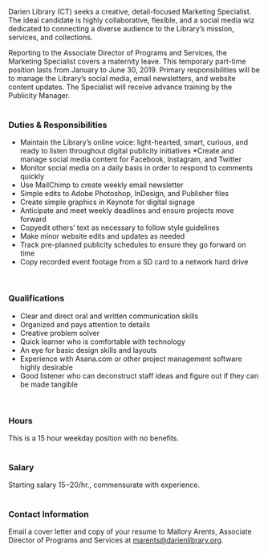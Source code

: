 Darien Library (CT) seeks a creative, detail-focused Marketing Specialist. The ideal candidate is highly collaborative, flexible, and a social media wiz dedicated to connecting a diverse audience to the Library’s mission, services, and collections. 

Reporting to the Associate Director of Programs and Services, the Marketing Specialist covers a maternity leave. This temporary part-time position lasts from January to June 30, 2019.  Primary responsibilities will be to manage the Library’s social media, email newsletters, and website content updates. The Specialist will receive advance training by the Publicity Manager. 
<br />
<br />

### Duties & Responsibilities
* Maintain the Library’s online voice: light-hearted, smart, curious, and ready to listen throughout digital publicity initiatives 
*Create and manage social media content for Facebook, Instagram, and Twitter
* Monitor social media on a daily basis in order to respond to comments quickly
* Use MailChimp to create weekly email newsletter
* Simple edits to Adobe Photoshop, InDesign, and Publisher files
* Create simple graphics in Keynote for digital signage
* Anticipate and meet weekly deadlines and ensure projects move forward
* Copyedit others’ text as necessary to follow style guidelines
* Make minor website edits and updates as needed
* Track pre-planned publicity schedules to ensure they go forward on time
* Copy recorded event footage from a SD card to a network hard drive
<br />

### Qualifications
* Clear and direct oral and written communication skills
* Organized and pays attention to details
* Creative problem solver
* Quick learner who is comfortable with technology
* An eye for basic design skills and layouts
* Experience with Asana.com or other project management software highly desirable 
* Good listener who can deconstruct staff ideas and figure out if they can be made tangible
<br />

### Hours
This is a 15 hour weekday position with no benefits. 
<br />
<br />

### Salary
Starting salary $15-$20/hr., commensurate with experience. 
<br />
<br />

### Contact Information
Email a cover letter and copy of your resume to Mallory Arents, Associate Director of Programs and Services at [marents@darienlibrary.org](mailto:marents@darienlibrary.org "Mallory Arents").